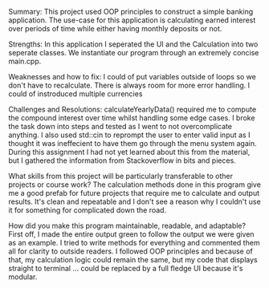 Summary:
This project used OOP principles to construct a simple banking application. The use-case for this application is calculating earned interest over periods of time while either having monthly deposits or not. 

Strengths: 
In this application I seperated the UI and the Calculation into two seperate classes. We instantiate our program through an extremely concise main.cpp.

Weaknesses and how to fix: 
I could of put variables outside of loops so we don't have to recalculate. 
There is always room for more error handling. 
I could of instroduced multiple currencies

Challenges and Resolutions:
calculateYearlyData() required me to compute the compound interest over time whilst handling some edge cases. 
I broke the task down into steps and tested as I went to not overcomplicate anything. 
I also used std::cin to reprompt the user to enter valid input as I thought it was ineffecient to have them go through the menu system again.
During this assignment I had not yet learned about this from the material, but I gathered the information from Stackoverflow in bits and pieces. 

What skills from this project will be particularly transferable to other projects or course work?
The calculation methods done in this program give me a good prefab for future projects that require me to calculate and output results. 
It's clean and repeatable and I don't see a reason why I couldn't use it for something for complicated down the road. 

How did you make this program maintainable, readable, and adaptable?
First off, I made the entire output green to follow the output we were given as an example. 
I tried to write methods for everything and commented them all for clarity to outside readers.
I followed OOP principles and because of that, my calculation logic could remain the same, but my code that displays straight to terminal ...
could be replaced by a full fledge UI because it's modular.  
